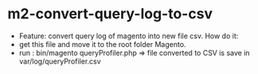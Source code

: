 # m2-convert-query-log-to-csv
- Feature: convert query log of magento into new file csv.
How do it:
- get this file and move it to the root folder Magento.
- run : bin/magento queryProfiler.php => file converted to CSV is save in var/log/queryProfiler.csv
